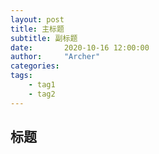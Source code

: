 ```yaml
---
layout: post
title: 主标题
subtitle: 副标题
date:       2020-10-16 12:00:00
author:     "Archer"
categories: 
tags:
    - tag1
    - tag2
---
```


## 标题
